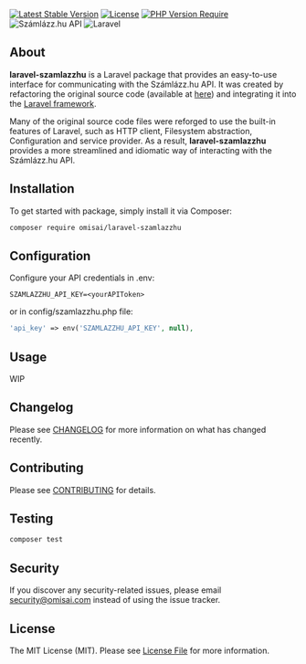 [![Latest Stable Version](https://img.shields.io/packagist/v/omisai/laravel-szamlazzhu?style=for-the-badge)](https://packagist.org/packages/omisai/laravel-szamlazzhu)
[![License](https://img.shields.io/packagist/l/omisai/laravel-szamlazzhu?style=for-the-badge)](https://packagist.org/packages/omisai/laravel-szamlazzhu)
[![PHP Version Require](https://img.shields.io/badge/PHP-%3E%3D8.1-blue?style=for-the-badge&logo=php)](https://packagist.org/packages/omisai/laravel-szamlazzhu)
![Számlázz.hu API](https://img.shields.io/badge/Számlázz.hu%20API-2.10.20-yellow?style=for-the-badge)
![Laravel](https://img.shields.io/badge/Laravel-9.0%2B-red?style=for-the-badge&logo=laravel)

## About

**laravel-szamlazzhu** is a Laravel package that provides an easy-to-use interface for communicating with the Számlázz.hu API. It was created by refactoring the original source code (available at [here](https://docs.szamlazz.hu/php)) and integrating it into the [Laravel framework](https://laravel.com/).

Many of the original source code files were reforged to use the built-in features of Laravel, such as HTTP client, Filesystem abstraction, Configuration and service provider. As a result, **laravel-szamlazzhu** provides a more streamlined and idiomatic way of interacting with the Számlázz.hu API.

## Installation

To get started with package, simply install it via Composer:

``` bash
composer require omisai/laravel-szamlazzhu
```


## Configuration

Configure your API credentials in .env:

``` env
SZAMLAZZHU_API_KEY=<yourAPIToken>
```

or in config/szamlazzhu.php file:

``` php
'api_key' => env('SZAMLAZZHU_API_KEY', null),
```

## Usage

WIP

## Changelog

Please see [CHANGELOG](CHANGELOG.md) for more information on what has changed recently.

## Contributing

Please see [CONTRIBUTING](CONTRIBUTING.md) for details.

## Testing

``` bash
composer test
```


## Security

If you discover any security-related issues, please email [security@omisai.com](mailto:security@omisai.com) instead of using the issue tracker.


## License

The MIT License (MIT). Please see [License File](LICENSE.md) for more information.